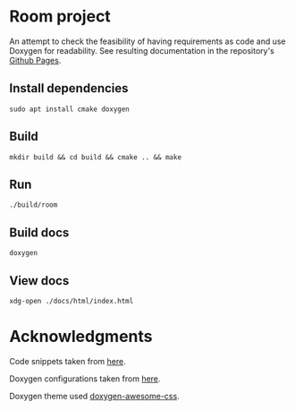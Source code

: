 # Room project

An attempt to check the feasibility of having requirements as code and use Doxygen for readability.
See resulting documentation in the repository's [Github Pages](https://diasdm.github.io/doxygen-reqs-as-code/).

## Install dependencies

```
sudo apt install cmake doxygen
```

## Build

```
mkdir build && cd build && cmake .. && make
```

## Run

```
./build/room
```

## Build docs

```
doxygen
```

## View docs

```
xdg-open ./docs/html/index.html
```

# Acknowledgments

Code snippets taken from [here](https://www.programiz.com/cpp-programming/object-class).

Doxygen configurations taken from [here](https://stackoverflow.com/questions/537043/custom-tags-with-doxygen).

Doxygen theme used [doxygen-awesome-css](https://github.com/jothepro/doxygen-awesome-css).
